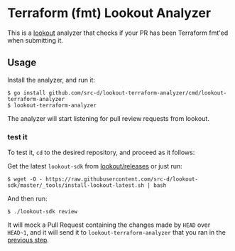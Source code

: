 Terraform (fmt) Lookout Analyzer
================================

This is a [lookout](https://github.com/src-d/lookout) analyzer that checks if your PR has been Terraform fmt'ed when submitting it.

## Usage

Install the analyzer, and run it:

```shell
$ go install github.com/src-d/lookout-terraform-analyzer/cmd/lookout-terraform-analyzer
$ lookout-terraform-analyzer
```

The analyzer will start listening for pull review requests from lookout.


### test it

To test it, `cd` to the desired repository, and proceed as it follows:

Get the latest `lookout-sdk` from [lookout/releases](https://github.com/src-d/lookout/releases) or just run:

```shell
$ wget -O - https://raw.githubusercontent.com/src-d/lookout-sdk/master/_tools/install-lookout-latest.sh | bash
```

And then run:

```shell
$ ./lookout-sdk review
```

It will mock a Pull Request containing the changes made by `HEAD` over `HEAD~1`, and it will send it to `lookout-terraform-analyzer` that you ran in the [previous step](#usage).

